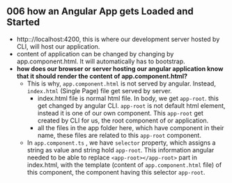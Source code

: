 ## 006 how an Angular App gets Loaded and Started ##

* http:://localhost:4200, this is where our development server hosted by CLI, will host our application.
* content of application can be changed by changing by app.component.html. It will automatically has to bootstrap. 
* **how does our browser or server hosting our angular application know that it should render the content of app.component.html?**
    * This is why, `app.component.html` is not served by angular. Instead, `index.html` (Single Page) file get served by server.
        * index.html file is normal html file. In body, we get `app-root`. this get changed by angular CLI. `app-root` is not default html element, instead it is one of our own component. This `app-root` get created by CLI for us, the root component of or application. 
        * all the files in the app folder here, which have component in their name, these files are related to this `app-root` component.
    * In `app.component.ts` , we have `selector` property, which assigns a string as value and string hold `app-root`. This information angular needed to be able to replace `<app-root></app-root>` part in index.html, with the template (content of `app.component.html` file) of this component, the component having this selector `app-root`.